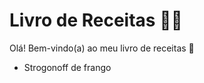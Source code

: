  # Livro de Receitas :woman_cook:

Olá! Bem-vindo(a) ao meu livro de receitas :wave:



- Strogonoff de frango